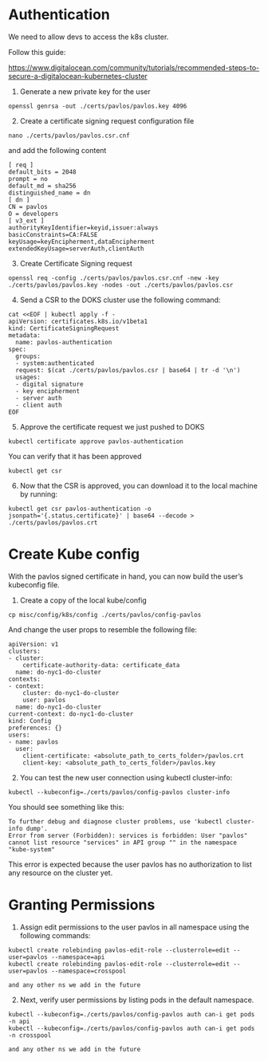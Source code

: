 Authentication
===

We need to allow devs to access the k8s cluster.

Follow this guide:

https://www.digitalocean.com/community/tutorials/recommended-steps-to-secure-a-digitalocean-kubernetes-cluster

1. Generate a new private key for the user

`openssl genrsa -out ./certs/pavlos/pavlos.key 4096`

2. Create a certificate signing request configuration file

`nano ./certs/pavlos/pavlos.csr.cnf` 

and add the following content

```
[ req ]
default_bits = 2048
prompt = no
default_md = sha256
distinguished_name = dn
[ dn ]
CN = pavlos
O = developers
[ v3_ext ]
authorityKeyIdentifier=keyid,issuer:always
basicConstraints=CA:FALSE
keyUsage=keyEncipherment,dataEncipherment
extendedKeyUsage=serverAuth,clientAuth
```

3. Create Certificate Signing request

`openssl req -config ./certs/pavlos/pavlos.csr.cnf -new -key ./certs/pavlos/pavlos.key -nodes -out ./certs/pavlos/pavlos.csr`

4. Send a CSR to the DOKS cluster use the following command:

```
cat <<EOF | kubectl apply -f -
apiVersion: certificates.k8s.io/v1beta1
kind: CertificateSigningRequest
metadata:
  name: pavlos-authentication
spec:
  groups:
  - system:authenticated
  request: $(cat ./certs/pavlos/pavlos.csr | base64 | tr -d '\n')
  usages:
  - digital signature
  - key encipherment
  - server auth
  - client auth
EOF
```

5. Approve the certificate request we just pushed to DOKS

`kubectl certificate approve pavlos-authentication`

You can verify that it has been approved

`kubectl get csr`

6. Now that the CSR is approved, you can download it to the local machine by running:

```
kubectl get csr pavlos-authentication -o jsonpath='{.status.certificate}' | base64 --decode > ./certs/pavlos/pavlos.crt
```


Create Kube config
===

With the pavlos signed certificate in hand, you can now build the user’s kubeconfig file.

1. Create a copy of the local kube/config

`cp misc/config/k8s/config ./certs/pavlos/config-pavlos`

And change the user props to resemble the following file:

```
apiVersion: v1
clusters:
- cluster:
    certificate-authority-data: certificate_data
  name: do-nyc1-do-cluster
contexts:
- context:
    cluster: do-nyc1-do-cluster
    user: pavlos
  name: do-nyc1-do-cluster
current-context: do-nyc1-do-cluster
kind: Config
preferences: {}
users:
- name: pavlos
  user:
    client-certificate: <absolute_path_to_certs_folder>/pavlos.crt
    client-key: <absolute_path_to_certs_folder>/pavlos.key
```

2. You can test the new user connection using kubectl cluster-info:

```
kubectl --kubeconfig=./certs/pavlos/config-pavlos cluster-info
```

You should see something like this:

```
To further debug and diagnose cluster problems, use 'kubectl cluster-info dump'.
Error from server (Forbidden): services is forbidden: User "pavlos" cannot list resource "services" in API group "" in the namespace "kube-system"
```

This error is expected because the user pavlos has no authorization to list any resource on the cluster yet.

Granting Permissions
===

1. Assign edit permissions to the user pavlos in all namespace using the following commands:

```
kubectl create rolebinding pavlos-edit-role --clusterrole=edit --user=pavlos --namespace=api
kubectl create rolebinding pavlos-edit-role --clusterrole=edit --user=pavlos --namespace=crosspool

and any other ns we add in the future
```

2. Next, verify user permissions by listing pods in the default namespace. 

```
kubectl --kubeconfig=./certs/pavlos/config-pavlos auth can-i get pods -n api
kubectl --kubeconfig=./certs/pavlos/config-pavlos auth can-i get pods -n crosspool

and any other ns we add in the future
```
